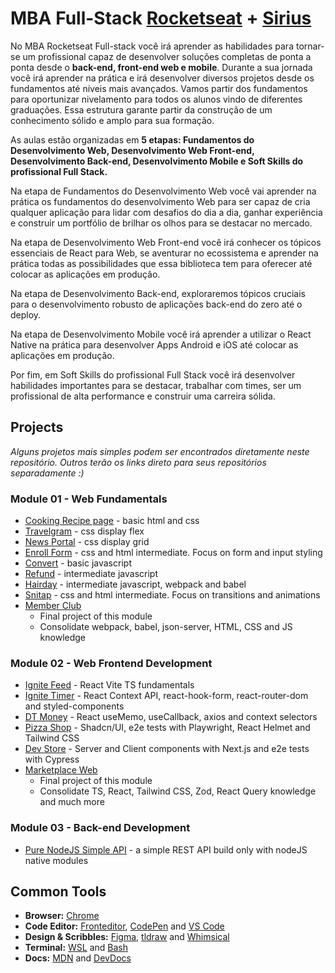 # MBA Full-Stack [Rocketseat](https://www.rocketseat.com.br/) + [Sirius](https://landing.sirius.education/home/)

No MBA Rocketseat Full-stack você irá aprender as habilidades para tornar-se um profissional capaz de desenvolver soluções completas de ponta a ponta desde o **back-end, front-end web e mobile**. Durante a sua jornada você irá aprender na prática e irá desenvolver diversos projetos desde os fundamentos até níveis mais avançados. Vamos partir dos fundamentos para oportunizar nivelamento para todos os alunos vindo de diferentes graduações. Essa estrutura garante partir da construção de um conhecimento sólido e amplo para sua formação.

As aulas estão organizadas em **5 etapas: Fundamentos do Desenvolvimento Web, Desenvolvimento Web Front-end, Desenvolvimento Back-end, Desenvolvimento Mobile e Soft Skills do profissional Full Stack.**

Na etapa de Fundamentos do Desenvolvimento Web você vai aprender na prática os fundamentos do desenvolvimento Web para ser capaz de cria qualquer aplicação para lidar com desafios do dia a dia, ganhar experiência e construir um portfólio de brilhar os olhos para se destacar no mercado.

Na etapa de Desenvolvimento Web Front-end você irá conhecer os tópicos essenciais de React para Web, se aventurar no ecossistema e aprender na prática todas as possibilidades que essa biblioteca tem para oferecer até colocar as aplicações em produção.

Na etapa de Desenvolvimento Back-end, exploraremos tópicos cruciais para o desenvolvimento robusto de aplicações back-end do zero até o deploy.

Na etapa de Desenvolvimento Mobile você irá aprender a utilizar o React Native na prática para desenvolver Apps Android e iOS até colocar as aplicações em produção.

Por fim, em Soft Skills do profissional Full Stack você irá desenvolver habilidades importantes para se destacar, trabalhar com times, ser um profissional de alta performance e construir uma carreira sólida.

## Projects

_Alguns projetos mais simples podem ser encontrados diretamente neste repositório. Outros terão os links direto para seus repositórios separadamente :)_

### Module 01 - Web Fundamentals

- [Cooking Recipe page](01_web_fundamentals/html_css/cooking-recipe-page) - basic html and css
- [Travelgram](01_web_fundamentals/html_css/travel-page) - css display flex
- [News Portal](01_web_fundamentals/html_css/news-portal) - css display grid
- [Enroll Form](01_web_fundamentals/html_css/enroll-form) - css and html intermediate. Focus on form and input styling
- [Convert](01_web_fundamentals/js/convert) - basic javascript
- [Refund](01_web_fundamentals/js/refund) - intermediate javascript
- [Hairday](01_web_fundamentals/js/hairday) - intermediate javascript, webpack and babel
- [Snitap](01_web_fundamentals/html_css/snitap-patins) - css and html intermediate. Focus on transitions and animations
- [Member Club](https://github.com/lucasnfarias/rocketseat-member-club.git)
  - Final project of this module
  - Consolidate webpack, babel, json-server, HTML, CSS and JS knowledge

### Module 02 - Web Frontend Development

- [Ignite Feed](https://github.com/lucasnfarias/rocketseat-ignite-feed.git) - React Vite TS fundamentals
- [Ignite Timer](https://github.com/lucasnfarias/rocketseat-ignite-timer.git) - React Context API, react-hook-form, react-router-dom and styled-components
- [DT Money](https://github.com/lucasnfarias/rocketseat-dt-money.git) - React useMemo, useCallback, axios and context selectors
- [Pizza Shop](https://github.com/lucasnfarias/rocketseat-pizza-shop.git) - Shadcn/UI, e2e tests with Playwright, React Helmet and Tailwind CSS
- [Dev Store](https://github.com/lucasnfarias/rocketseat-devstore.git) - Server and Client components with Next.js and e2e tests with Cypress
- [Marketplace Web](https://github.com/lucasnfarias/rocketseat-marketplace-web)
  - Final project of this module
  - Consolidate TS, React, Tailwind CSS, Zod, React Query knowledge and much more

### Module 03 - Back-end Development

- [Pure NodeJS Simple API](03_backend_development/01_nodejs_fundamentals) - a simple REST API build only with nodeJS native modules

## Common Tools

- **Browser:** [Chrome](https://www.google.com.br/chrome/)
- **Code Editor:** [Fronteditor](https://www.fronteditor.dev/), [CodePen](https://codepen.io/pen/) and [VS Code](https://code.visualstudio.com/)
- **Design & Scribbles:** [Figma](https://www.figma.com/), [tldraw](https://www.tldraw.com/) and [Whimsical](whimsical.com)
- **Terminal:** [WSL](https://learn.microsoft.com/pt-br/windows/wsl/install) and [Bash](https://www.gnu.org/software/bash/)
- **Docs:** [MDN](https://developer.mozilla.org/pt-BR/) and [DevDocs](https://devdocs.io/)
